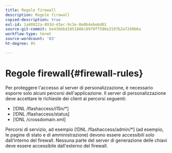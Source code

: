 ```yaml
---
title: Regole firewall
description: Regole firewall
copied-description: true
exl-id: 1a40822a-893d-43ec-9c3e-8e0b4ebe6d01
source-git-commit: be43bbbd1051886c8979ff590a3197b2a7249b6a
workflow-type: tm+mt
source-wordcount: '63'
ht-degree: 0%

---
```


# Regole firewall{#firewall-rules}

Per proteggere l&#39;accesso al server di personalizzazione, è necessario esporre solo alcuni percorsi dell&#39;applicazione. Il server di personalizzazione deve accettare le richieste dei client ai percorsi seguenti:

* [!DNL /flashaccess/i15n/*]
* [!DNL /flashaccess/status]
* [!DNL /crossdomain.xml]

Percorsi di servizio, ad esempio [!DNL /flashaccess/admin/*] (ad esempio, le pagine di stato e di amministrazione) devono essere accessibili solo dall’interno del firewall. Nessuna parte del server di generazione delle chiavi deve essere accessibile dall&#39;esterno del firewall.
